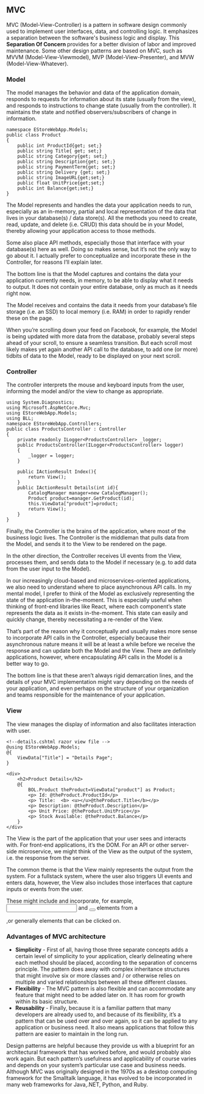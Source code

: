 ## MVC

MVC (Model-View-Controller) is a pattern in software design commonly used to implement user interfaces, data, and controlling logic. It emphasizes a separation between the software's business logic and display. This  <b>Separation Of Concern </b> provides for a better division of labor and improved maintenance. Some other design patterns are based on MVC, such as MVVM (Model-View-Viewmodel), MVP (Model-View-Presenter), and MVW (Model-View-Whatever).

### Model

The model manages the behavior and data of the application domain, responds to requests for information about its state (usually from the view), and responds to instructions to change state (usually from the controller). It maintains the state and notified observers/subscribers of change in information.

```
namespace EStoreWebApp.Models;
public class Product
{
    public int ProductId{get; set;}
    public string Title{ get; set;}
    public string Category{get; set;}
    public string Description{get; set;}
    public string PaymentTerm{get; set;}
    public string Delivery {get; set;}
    public string ImageURL{get;set;}
    public float UnitPrice{get;set;}
    public int Balance{get;set;}
}
```

The Model represents and handles the data your application needs to run, especially as an in-memory, partial and local representation of the data that lives in your database(s) / data store(s). All the methods you need to create, read, update, and delete (i.e. CRUD) this data should be in your Model, thereby allowing your application access to those methods.

Some also place API methods, especially those that interface with your database(s) here as well. Doing so makes sense, but it’s not the only way to go about it. I actually prefer to conceptualize and incorporate these in the Controller, for reasons I’ll explain later.

The bottom line is that the Model captures and contains the data your application currently needs, in memory, to be able to display what it needs to output. It does not contain your entire database, only as much as it needs right now.

The Model receives and contains the data it needs from your database’s file storage (i.e. an SSD) to local memory (i.e. RAM) in order to rapidly render these on the page.

When you’re scrolling down your feed on Facebook, for example, the Model is being updated with more data from the database, probably several steps ahead of your scroll, to ensure a seamless transition. But each scroll most likely makes yet again another API call to the database, to add one (or more) tidbits of data to the Model, ready to be displayed on your next scroll.


### Controller

The controller interprets the mouse and keyboard inputs from the user, informing the model and/or the view to change as appropriate.

```
using System.Diagnostics;
using Microsoft.AspNetCore.Mvc;
using EStoreWebApp.Models;
using BLL;
namespace EStoreWebApp.Controllers;
public class ProductsController : Controller
{
    private readonly ILogger<ProductsController> _logger;
    public ProductsController(ILogger<ProductsController> logger)
    {
        _logger = logger;
    }

    public IActionResult Index(){  
        return View();
    }
    public IActionResult Details(int id){
        CatalogManager manager=new CatalogManager();
        Product product=manager.GetProduct(id);
        this.ViewData["product"]=product;
        return View();
    }
}
```
Finally, the Controller is the brains of the application, where most of the business logic lives. The Controller is the middleman that pulls data from the Model, and sends it to the View to be rendered on the page.

In the other direction, the Controller receives UI events from the View, processes them, and sends data to the Model if necessary (e.g. to add data from the user input to the Model).

In our increasingly cloud-based and microservices-oriented applications, we also need to understand where to place asynchronous API calls. In my mental model, I prefer to think of the Model as exclusively representing the state of the application in-the-moment. This is especially useful when thinking of front-end libraries like React, where each component’s state represents the data as it exists in-the-moment. This state can easily and quickly change, thereby necessitating a re-render of the View.

That’s part of the reason why it conceptually and usually makes more sense to incorporate API calls in the Controller, especially because their asynchronous nature means it will be at least a while before we receive the response and can update both the Model and the View. There are definitely applications, however, where encapsulating API calls in the Model is a better way to go.

The bottom line is that these aren’t always rigid demarcation lines, and the details of your MVC implementation might vary depending on the needs of your application, and even perhaps on the structure of your organization and teams responsible for the maintenance of your application.

### View

The view manages the display of information and also facilitates interaction with user.

```
<!--details.cshtml razor view file -->
@using EStoreWebApp.Models;
@{
    ViewData["Title"] = "Details Page";
}

<div>
    <h2>Product Details</h2>
    @{
        BOL.Product theProduct=ViewData["product"] as Product;
        <p> Id: @theProduct.ProductId</p>
        <p> Title:  <b> <u></u>@theProduct.Title</b></p>
        <p> Description: @theProduct.Description</p>
        <p> Unit Price: @theProduct.UnitPrice</p>
        <p> Stock Available: @theProduct.Balance</p>
    }
</div>
```

The View is the part of the application that your user sees and interacts with. For front-end applications, it’s the DOM. For an API or other server-side microservice, we might think of the View as the output of the system, i.e. the response from the server.

The common theme is that the View mainly represents the output from the system. For a fullstack system, where the user also triggers UI events and enters data, however, the View also includes those interfaces that capture inputs or events from the user.

These might include and incorporate, for example,<input/> and <button></button> elements from a <form></form>,or generally elements that can be clicked on.

### Advantages of MVC architecture

- <b>Simplicity</b> - First of all, having those three separate concepts adds a certain level of simplicity to your application, clearly delineating where each method should be placed, according to the separation of concerns principle. The pattern does away with complex inheritance structures that might involve six or more classes and / or otherwise relies on multiple and varied relationships between all these different classes.
- <b>Flexibility</b> - The MVC pattern is also flexible and can accommodate any feature that might need to be added later on. It has room for growth within its basic structure.
- <b>Reusability</b> - Finally, because it is a familiar pattern that many developers are already used to, and because of its flexibility, it’s a pattern that can be used over and over again, so it can be applied to any application or business need. It also means applications that follow this pattern are easier to maintain in the long run.

Design patterns are helpful because they provide us with a blueprint for an architectural framework that has worked before, and would probably also work again. But each pattern’s usefulness and applicability of course varies and depends on your system’s particular use case and business needs. Although MVC was originally designed in the 1970s as a desktop computing framework for the Smalltalk language, it has evolved to be incorporated in many web frameworks for Java,.NET, Python, and Ruby.